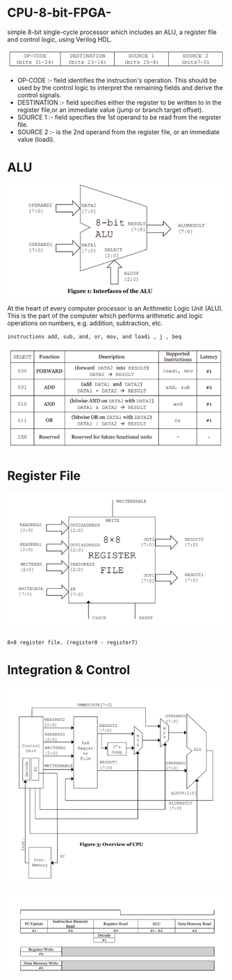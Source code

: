 # CPU-8-bit-FPGA-

simple 8-bit single-cycle processor which includes an ALU, a register file and control logic, using Verilog HDL.

![alt text](https://github.com/praveendhananjaya/CPU-8-bit-FPGA-/blob/main/doc/instructions.png?raw=true)

* OP-CODE :- field identifies the instruction's operation. This should be used by the control logic to interpret the remaining fields and derive the control signals.
* DESTINATION :- field specifies either the register to be written to in the register file,or an immediate value (jump or branch target offset).
* SOURCE 1 :- field specifies the 1st operand to be read from the register file.
* SOURCE 2 :- is the 2nd operand from the register file, or an immediate value (loadi).

# ALU

![alt text](https://github.com/praveendhananjaya/CPU-8-bit-FPGA-/blob/main/doc/ALU.png?raw=true)

At the heart of every computer processor is an Arithmetic Logic Unit (ALU). This is the part of the computer which performs arithmetic and logic operations on numbers, e.g. addition, subtraction, etc. 

    instructions add, sub, and, or, mov, and loadi , j , beq
    
![alt text](https://github.com/praveendhananjaya/CPU-8-bit-FPGA-/blob/main/doc/ALU_table.png?raw=true)

# Register File

![alt text](https://github.com/praveendhananjaya/CPU-8-bit-FPGA-/blob/main/doc/register_file.png?raw=true)

    8×8 register file. (register0 - register7)


# Integration & Control

![alt text](https://github.com/praveendhananjaya/CPU-8-bit-FPGA-/blob/main/doc/CPU.png?raw=true)


![alt text](https://github.com/praveendhananjaya/CPU-8-bit-FPGA-/blob/main/doc/timing.png?raw=true)
